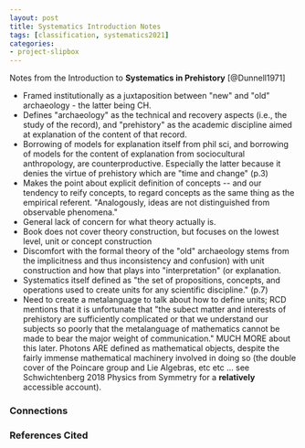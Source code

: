 ```yaml
---
layout: post
title: Systematics Introduction Notes
tags: [classification, systematics2021]
categories: 
- project-slipbox
---
```


Notes from the Introduction to **Systematics in Prehistory** [@Dunnell1971]

* Framed institutionally as a juxtaposition between "new" and "old" archaeology - the latter being CH.
* Defines "archaeology" as the technical and recovery aspects (i.e., the study of the record), and "prehistory" as the academic discipline aimed at explanation of the content of that record.
* Borrowing of models for explanation itself from phil sci, and borrowing of models for the content of explanation from sociocultural anthropology, are counterproductive.  Especially the latter because it denies the virtue of prehistory which are "time and change" (p.3)
* Makes the point about explicit definition of concepts -- and our tendency to reify concepts, to regard concepts as the same thing as the empirical referent.  "Analogously, ideas are not distinguished from observable phenomena."  
* General lack of concern for what theory actually is.
* Book does not cover theory construction, but focuses on the lowest level, unit or concept construction
* Discomfort with the formal theory of the "old" archaeology stems from the implicitness and thus inconsistency and confusion) with unit construction and how that plays into "interpretation" (or explanation.  
* Systematics itself defined as "the set of propositions, concepts, and operations used to create units for any scientific discipline." (p.7)
* Need to create a metalanguage to talk about how to define units; RCD mentions that it is unfortunate that "the subect matter and interests of prehistory are sufficiently complicated or that we understand our subjects so poorly that the metalanguage of mathematics cannot be made to bear the major weight of communication."  MUCH MORE about this later.  Photons ARE defined as mathematical objects, despite the fairly immense mathematical machinery involved in doing so (the double cover of the Poincare group and Lie Algebras, etc etc ... see Schwichtenberg 2018 Physics from Symmetry for a **relatively** accessible account).  


### Connections ###
 


### References Cited ###


